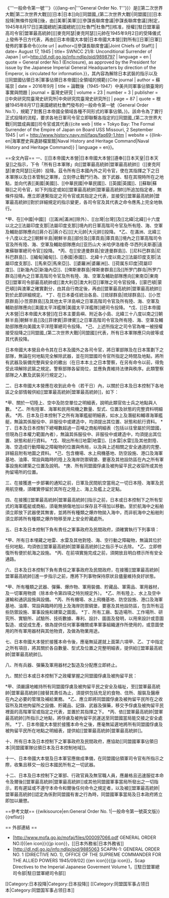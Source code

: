 《'''一般命令第一號'''》（{{lang-en|'''General Order No. 1'''}}）是[[第二次世界大戰|第二次世界大戰]][[日本|日本]]向[[同盟國_(第二次世界大戰)|同盟國]][[日本投降|無條件投降]]後，由[[美軍|美軍]][[參謀長聯席會議|參謀長聯席會議]]制定，1945年8月17日[[美國總統|美國總統]][[杜魯門|杜魯門]]核准，授權[[駐日盟軍最高司令官|盟軍最高統帥]][[麥克阿瑟|麥克阿瑟]]元帥在1945年9月2日的受降儀式上發佈予日方代表，再由[[日本帝國大本營|日本帝國大本營]]對所有[[日軍|日軍]]發佈的軍事命令<ref>{{cite url | author=[[參謀長聯席會議|Joint Chiefs of Staff]] | date= August 17, 1945 | title= SWNCC 21/8: Unconditional Surrender of Japan | url=http://dl.ndl.go.jp/info:ndljp/pid/9898797 | language = en | quote = General order No.1 (Enclosure), as approved by the President for issue by the Japanese Imperial General Headquarters by direction of the Emperor, is circulated for information.}}</ref>，其內容為解除日本武裝的指示以及[[同盟國佔領日本|軍事佔領日本帝國]]全領域的規範<ref>{{Cite journal | author = 蘇瑤崇 | date = 2016年9月 | title = 論戰後（1945-1947）中美共同軍事佔領臺灣的事實與問題 | journal = 臺灣史研究 | volume = 23 | number = 3 | publisher = [[中央研究院臺灣史研究所|中央研究院臺灣史研究所]] | page = 87 | quote = 根據1945年8月17日美國總統杜魯門發布的一般命令第一號（General Order No.1），規範了對舊日本帝國全領域各種不同形式的軍事佔領。}}</ref>。該命令為了實行正式投降的流程，要求各地日軍司令官立即聯繫各指定的[[同盟國_(第二次世界大戰)|同盟成員國]]司令官或其代表<ref>{{cite web | title = Tokyo Bay: The Formal Surrender of the Empire of Japan on Board USS Missouri, 2 September 1945 | url = http://www.history.navy.mil/faqs/faq69-1.htm | website = {{link-en|海軍歷史與遺跡檔案館|Naval History and Heritage Command|Naval History and Heritage Command}} | language = en}}</ref>。

==全文內容==
一、[[日本帝國大本營|日本帝國大本營]]遵奉[[日本天皇|日本天皇]]之指示，下令「所有日本軍隊」向[[盟軍最高統帥|盟軍最高統帥]]（[[麥克阿瑟|麥克阿瑟]]元帥）投降。茲令所有日本國內外之司令官，使在其指揮之下之日本軍隊以及日本管制之軍隊，立刻停止戰鬥行為、放下武器、駐在其現時所在之地點，並向代表[[美國|美國]]、[[中華民國|中華民國]]、[[英國|英國]]、[[蘇聯|蘇聯]]之司令官，如下列指定或如[[盟軍最高統帥|盟軍最高統帥]]所追加指定者，無條件投降。應立即連繫指定之司令官或其指定之代表，並接受[[盟軍最高統帥|盟軍最高統帥]]對於詳細規定的指示變更，各司令官及其代表之命令應馬上完全地執行。

*甲、在[[中國|中國]]（[[滿洲|滿洲]]除外）、[[台灣|台灣]]及[[北緯|北緯]]十六度以北之[[法屬印度支那|法屬印度支那]]境內的日軍高階司令官及所有陸、海、空軍及輔助部隊應向[[蔣介石|蔣介石]][[大元帥|大元帥]]投降。
*乙、在滿洲、北緯三十八度以北之[[朝鮮半島|朝鮮半島]]部份及[[庫頁島|庫頁島]]境內之日軍高階司令官及所有陸、海、空軍及輔助部隊應向[[亚历山大·米哈伊洛维奇·华西列夫斯基|遠東蘇聯軍總司令官]]投降。
*丙、在[[安達曼群島|安達曼群島]]、[[尼科巴群島|尼科巴群島]]、[[緬甸|緬甸]]、[[泰國|泰國]]、北緯十六度以南之[[法屬印度支那|法屬印度支那]]、[[馬來亞|馬來亞]]、[[婆羅洲|婆羅洲]]、[[荷属东印度|荷屬印度]]、[[新幾內亞|新幾內亞]]、[[俾斯麥群島|俾斯麥群島]]及[[所罗门群岛|所罗门群岛]]境內之日軍高階司令官及所有陸、海、空軍及輔助部隊應向[[東南亞|東南亞]]盟軍司令部最高統帥或[[澳大利亞|澳大利亞]]軍隊之司令官投降，[[蒙巴頓|蒙巴頓]]與澳軍之確實劃分，由其自行商定後，再由[[盟軍最高統帥|盟軍最高統帥]]對於此節詳細規定。
*丁、在日本委任統治各島、[[琉球群島|琉球群島]]、[[小笠原群島|小笠原群島]]及其他太平洋島嶼之日軍高階司令官及所有陸、海、空軍及輔助部隊應向[[美國太平洋艦隊|美國太平洋艦隊]]總司令投降。
*戊、[[日本帝國大本營|日本帝國大本營]]在日本主要島嶼、附近各小島、北緯三十八度以南之[[朝鮮半島|朝鮮半島]]及[[菲律賓|菲律賓]]之日軍高階司令官及所有陸、海、空軍及輔助部隊應向美國太平洋陸軍總司令投降。
*己、上述所指定之司令官為唯一被授權接受投降之[[同盟國_(第二次世界大戰)|同盟國]]代表，所有日本軍隊應只向彼等或其代表投降。

日本帝國大本營且命令其在日本及國外之各司令官，將日軍部隊及在日本策劃下之部隊，無論在何地點完全解除武器，並在同盟國司令官所指定之時間及地點，將所有武器及裝備完整與安全的繳出（在日本本土之日本警察，在另有命令以前，得免受此項解除武裝之規定。警察部隊各留崗位，並應負責維持法律與秩序。此類警察部隊之人數及武裝另行規定之）。

二、日本帝國大本營應在收到此命令（若干日）內，以關於日本及日本控制下各地區之全部情報供給[[盟軍最高統帥|盟軍最高統帥]]，如下：

*甲、關於一切陸上、空中及防空單位之明細表，說明此類官佐士兵之地點與人數。
*乙、所有陸軍、海軍和民用飛機之數量、型式、位置及狀態的完整資料明細表。
*丙、日本及日本控制下之所有海軍艦艇明細表，如水上及潛艇和輔導海軍艦艇，無論其係服役中、非服役中或建造中，均須提出其位置、狀態和航行資料。
*丁、日本及日本控制下總噸數超過一百噸之商船明細表（包括以往曾屬於同盟國，但現為日本權力範圍內者），無論其係服役中、非服役中或建造中，均須提出其位置、狀態和航行資料。
*戊、現出所有[[地雷|地雷]]、[[水雷|水雷]]及其他對陸、海、空造成行動障礙之障礙物的位置與佈局，以及與上述相關之安全通道的完整、詳細且附有地圖之資料。
*己、包含機場、水上飛機基地、防空設施、港口及海軍基地、油庫、常設與臨時的陸上及海岸防禦碉堡、要塞及其他設防區在內之所有軍事設施和建築之位置及說明。
*庚、所有同盟國俘虜及被拘留平民之收容所或其他拘留場所的位置。

三、在接獲進一步部署的通知之前，日軍及民間航空當局之一切日本陸、海軍及民用航空機，須確實停留於其所在之陸上、海上及艦上之定點。

四、在接獲[[盟軍最高統帥|盟軍最高統帥]]指示之前，日本或日本控制下之所有型式的海軍艦艇或商船，須毫無損傷地加以保存且不得加以移動。至於航海中之船舶須立即放下武器使其無害，並將所有種類之爆炸物拋入海中，而非航海中之船舶則須立即將所有種類之爆炸物移至岸上安全貯藏處所。

五、日本及日本控制下負有責任之軍事政府及民間政府，須確實執行下列事項：

*甲、所有日本埋藏之地雷、水雷及其他對陸、海、空行動之障礙物，無論其位於任何地點，均須依[[盟軍最高統帥|盟軍最高統帥]]之指示予以去除。
*乙、立即修復所有便於航海之設施。
*丙、在前項實施完成之前，須開放且明白標示所有安全通路。

六、日本及日本控制下負有責任之軍事政府及民間政府，在接獲[[盟軍最高統帥|盟軍最高統帥]]進一步指示之前，應將下列事物保持原狀且儘量維持良好狀態。

*甲、所有種類之武器、彈藥、爆炸物、軍用裝備、貯藏品、軍需品、軍用器材，及一切軍用物資（除本命令第四項之特別規定外）。
*乙、所有陸上、水上及空中運輸和通訊設施與設備。
*丙、所有機場、水上飛機基地、防空設施、港口及海軍基地、油庫、常設與臨時的陸上及海岸防禦碉堡，要塞及其他設防區，包含所有這些防禦設施、軍事設施和建築之圖面。
*丁、所有工廠、製造場所、工作場所、研究所、實驗所、試驗所、技術數據、專利、設計、圖面及發明，以用來設計或意圖製造、或促成生產，做為提供任何軍事機關或準軍事組織運作所使用的，或意圖使用的所有軍用器材與其他物資，及做為物業用途。

七、日本帝國大本營於接獲本命令後，應毫無延遲就上面第六項甲、乙、丁中指定之所有項目，將其關於各自數量、型式及位置之完整明細表，提供給[[盟軍最高統帥|盟軍最高統帥]]。

八、所有兵器、彈藥及軍用器材之製造及分配應立即終止。

九、關於日本或日本控制下之政權掌握之同盟國俘虜及被拘留平民：

*甲、須嚴謹地維持所有同盟國俘虜及被拘留平民之安全及福祉，至[[盟軍最高統帥|盟軍最高統帥]]接替其責任為止，須提供包括充足的食物、住所、服裝及醫療在內之必要的管理及補給業務。
*乙、應立即將同盟國俘虜及被拘留平民所在之收容所及其他拘留所之設備、貯藏品、記錄、武器及彈藥，移交予俘虜及被拘留平民裡面的高階軍官或指定之代表，並置於其指揮之下。
*丙、依[[盟軍最高統帥|盟軍最高統帥]]所指示之地點，將俘虜及被拘留平民運送至同盟國當局能交接之安全處所。
*丁、日本帝國大本營於接獲本命令之後，應毫無延遲地將所有同盟國俘虜及被拘留平民所在地點之明細表，提供給[[盟軍最高統帥|盟軍最高統帥]]。

十、所有日本及日本控制下之軍事政府及民間政府，應協助[[同盟國軍事佔領日本|同盟國軍隊佔領日本及日本控制地域]]。

十一、日本帝國大本營及日本軍官應做成準備，在同盟國佔領軍司令官有所指示之際，收集且移交一般日本國民所有之一切武器。

十二、日本及日本控制下之軍部、行政官員及無官職人員，應嚴格且迅速服從本命令及爾後[[盟軍最高統帥|盟軍最高統帥]]或其他同盟國軍事當局所發出之一切指示，若有遲延或不遵守本命令和爾後任何命令之規定者，以及被[[盟軍最高統帥|盟軍最高統帥]]認定為係對同盟國有害之行為時，同盟國軍事當局及日本政府將立即加以嚴懲。

==參考文献==
{{wikisource|en:General Order No. 1|一般命令第一號英文版}}{{reflist}}

== 外部連結 ==
* [http://www.mofa.go.jp/mofaj/files/000097066.pdf GENERAL ORDER NO.I]{{en icon}}{{jp icon}}，[[日本外務省|日本外務省]]
* [http://dl.ndl.go.jp/info:ndljp/pid/9885063 SCAPIN-1: GENERAL ORDER NO. 1 (DIRECTIVE NO. 1), OFFICE OF THE SUPREME COMMANDER FOR THE ALLIED POWERS 1945/09/02] {{en icon}}{{jp icon}}，Scap Directives to the Imperial Japanese Goverment Volume 1，[[駐日盟軍總司令部|駐日盟軍總司令部]]

[[Category:日本投降|Category:日本投降]]
[[Category:同盟国军事占领日本|Category:同盟国军事占领日本]]